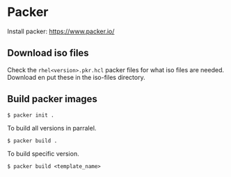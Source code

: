 # Packer

Install packer: https://www.packer.io/

## Download iso files

Check the `rhel<version>.pkr.hcl` packer files for what iso files are needed.
Download en put these in the iso-files directory.

## Build packer images

``` shell
$ packer init .
```

To build all versions in parralel.

``` shell
$ packer build .
```

To build specific version.

``` shell
$ packer build <template_name>
```

